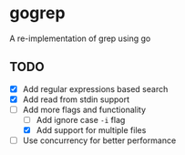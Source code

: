 # gogrep

A re-implementation of grep using go

## TODO

- [x] Add regular expressions based search
- [x] Add read from stdin support
- [ ] Add more flags and functionality
  - [ ] Add ignore case `-i` flag
  - [x] Add support for multiple files
- [ ] Use concurrency for better performance

